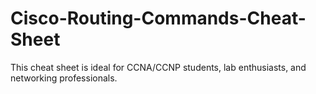 # Cisco-Routing-Commands-Cheat-Sheet
This cheat sheet is ideal for CCNA/CCNP students, lab enthusiasts, and networking professionals.
